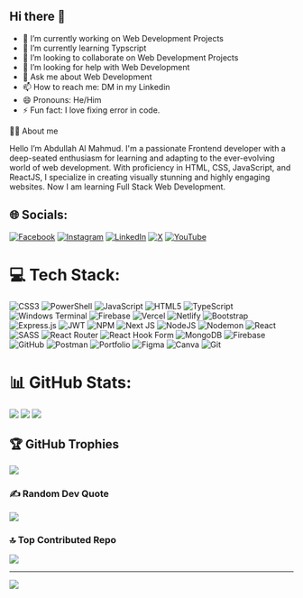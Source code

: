 ## Hi there 👋
- 🔭 I’m currently working on Web Development Projects
- 🌱 I’m currently learning Typscript
- 👯 I’m looking to collaborate on Web Development Projects
- 🤔 I’m looking for help with Web Development
- 💬 Ask me about Web Development
- 📫 How to reach me: DM in my Linkedin
- 😄 Pronouns: He/Him
- ⚡ Fun fact: I love fixing error in code.

💁‍♂️ About me

Hello I’m Abdullah Al  Mahmud. I'm a passionate Frontend developer with a deep-seated enthusiasm for learning and adapting to the ever-evolving world of web development. With proficiency in HTML, CSS, JavaScript, and ReactJS, I specialize in creating visually stunning and highly engaging websites. Now I am learning Full Stack Web Development.

## 🌐 Socials:
[![Facebook](https://img.shields.io/badge/Facebook-%231877F2.svg?logo=Facebook&logoColor=white)](https://facebook.com/mahmud.preyom) [![Instagram](https://img.shields.io/badge/Instagram-%23E4405F.svg?logo=Instagram&logoColor=white)](https://instagram.com/mahmud_preyom) [![LinkedIn](https://img.shields.io/badge/LinkedIn-%230077B5.svg?logo=linkedin&logoColor=white)](https://linkedin.com/in/abdullah-al-mahmud-71152b280) [![X](https://img.shields.io/badge/X-black.svg?logo=X&logoColor=white)](https://x.com/m_preyom) [![YouTube](https://img.shields.io/badge/YouTube-%23FF0000.svg?logo=YouTube&logoColor=white)](https://youtube.com/@@mahmudpreyom1306) 

# 💻 Tech Stack:
![CSS3](https://img.shields.io/badge/css3-%231572B6.svg?style=for-the-badge&logo=css3&logoColor=white) ![PowerShell](https://img.shields.io/badge/PowerShell-%235391FE.svg?style=for-the-badge&logo=powershell&logoColor=white) ![JavaScript](https://img.shields.io/badge/javascript-%23323330.svg?style=for-the-badge&logo=javascript&logoColor=%23F7DF1E) ![HTML5](https://img.shields.io/badge/html5-%23E34F26.svg?style=for-the-badge&logo=html5&logoColor=white) ![TypeScript](https://img.shields.io/badge/typescript-%23007ACC.svg?style=for-the-badge&logo=typescript&logoColor=white) ![Windows Terminal](https://img.shields.io/badge/Windows%20Terminal-%234D4D4D.svg?style=for-the-badge&logo=windows-terminal&logoColor=white) ![Firebase](https://img.shields.io/badge/firebase-%23039BE5.svg?style=for-the-badge&logo=firebase) ![Vercel](https://img.shields.io/badge/vercel-%23000000.svg?style=for-the-badge&logo=vercel&logoColor=white) ![Netlify](https://img.shields.io/badge/netlify-%23000000.svg?style=for-the-badge&logo=netlify&logoColor=#00C7B7) ![Bootstrap](https://img.shields.io/badge/bootstrap-%238511FA.svg?style=for-the-badge&logo=bootstrap&logoColor=white) ![Express.js](https://img.shields.io/badge/express.js-%23404d59.svg?style=for-the-badge&logo=express&logoColor=%2361DAFB) ![JWT](https://img.shields.io/badge/JWT-black?style=for-the-badge&logo=JSON%20web%20tokens) ![NPM](https://img.shields.io/badge/NPM-%23CB3837.svg?style=for-the-badge&logo=npm&logoColor=white) ![Next JS](https://img.shields.io/badge/Next-black?style=for-the-badge&logo=next.js&logoColor=white) ![NodeJS](https://img.shields.io/badge/node.js-6DA55F?style=for-the-badge&logo=node.js&logoColor=white) ![Nodemon](https://img.shields.io/badge/NODEMON-%23323330.svg?style=for-the-badge&logo=nodemon&logoColor=%BBDEAD) ![React](https://img.shields.io/badge/react-%2320232a.svg?style=for-the-badge&logo=react&logoColor=%2361DAFB) ![SASS](https://img.shields.io/badge/SASS-hotpink.svg?style=for-the-badge&logo=SASS&logoColor=white) ![React Router](https://img.shields.io/badge/React_Router-CA4245?style=for-the-badge&logo=react-router&logoColor=white) ![React Hook Form](https://img.shields.io/badge/React%20Hook%20Form-%23EC5990.svg?style=for-the-badge&logo=reacthookform&logoColor=white) ![MongoDB](https://img.shields.io/badge/MongoDB-%234ea94b.svg?style=for-the-badge&logo=mongodb&logoColor=white) ![Firebase](https://img.shields.io/badge/firebase-a08021?style=for-the-badge&logo=firebase&logoColor=ffcd34) ![GitHub](https://img.shields.io/badge/github-%23121011.svg?style=for-the-badge&logo=github&logoColor=white) ![Postman](https://img.shields.io/badge/Postman-FF6C37?style=for-the-badge&logo=postman&logoColor=white) ![Portfolio](https://img.shields.io/badge/Portfolio-%23000000.svg?style=for-the-badge&logo=firefox&logoColor=#FF7139) ![Figma](https://img.shields.io/badge/figma-%23F24E1E.svg?style=for-the-badge&logo=figma&logoColor=white) ![Canva](https://img.shields.io/badge/Canva-%2300C4CC.svg?style=for-the-badge&logo=Canva&logoColor=white) ![Git](https://img.shields.io/badge/git-%23F05033.svg?style=for-the-badge&logo=git&logoColor=white)
# 📊 GitHub Stats:
![](https://github-readme-stats.vercel.app/api?username=MahmudPreyom&theme=one_dark_pro&hide_border=false&include_all_commits=true&count_private=true)
![](https://github-readme-stats.vercel.app/api/top-langs/?username=MahmudPreyom&theme=one_dark_pro&hide_border=false&include_all_commits=true&count_private=true&layout=compact)
![](https://github-readme-streak-stats.herokuapp.com/?user=MahmudPreyom&theme=one_dark_pro&hide_border=false)<br/>

## 🏆 GitHub Trophies
![](https://github-profile-trophy.vercel.app/?username=MahmudPreyom&theme=gruvbox&no-frame=false&no-bg=true&margin-w=4)

### ✍️ Random Dev Quote
![](https://quotes-github-readme.vercel.app/api?type=horizontal&theme=radical)

### 🔝 Top Contributed Repo
![](https://github-contributor-stats.vercel.app/api?username=MahmudPreyom&limit=5&theme=dark&combine_all_yearly_contributions=true)

---
[![](https://visitcount.itsvg.in/api?id=MahmudPreyom&icon=0&color=0)](https://visitcount.itsvg.in)

<!-- Proudly created with GPRM ( https://gprm.itsvg.in ) -->
